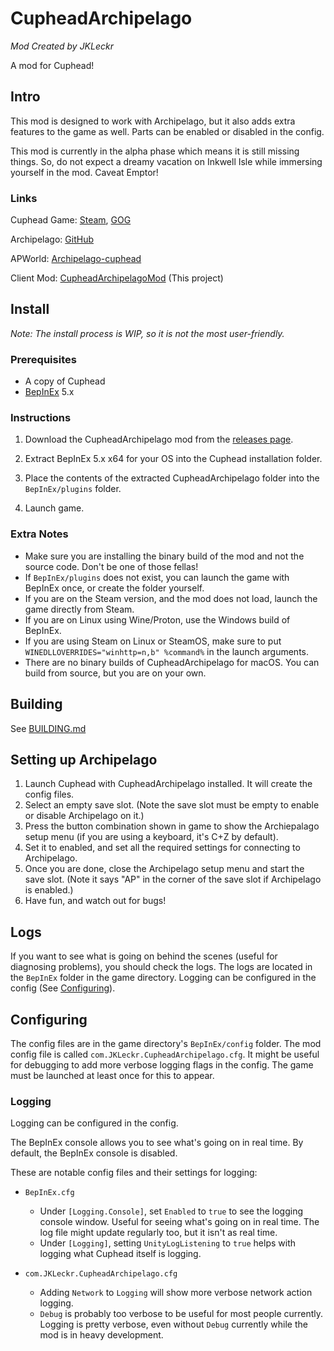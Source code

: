 # CupheadArchipelago

*Mod Created by JKLeckr*

A mod for Cuphead!

## Intro

This mod is designed to work with Archipelago, but it also adds extra features to the game as well. Parts can be enabled or disabled in the config.

This mod is currently in the alpha phase which means it is still missing things. So, do not expect a dreamy vacation on Inkwell Isle while immersing yourself in the mod. Caveat Emptor!

### Links

Cuphead Game: [Steam](http://store.steampowered.com/app/268910/Cuphead/), [GOG](https://www.gog.com/game/cuphead)

Archipelago: [GitHub](https://github.com/ArchipelagoMW/Archipelago)

APWorld: [Archipelago-cuphead](https://github.com/JKLeckr/Archipelago-cuphead)

Client Mod: [CupheadArchipelagoMod](https://github.com/JKLeckr/CupheadArchipelagoMod) (This project)

## Install
*Note: The install process is WIP, so it is not the most user-friendly.*

### Prerequisites
- A copy of Cuphead
- [BepInEx](https://github.com/BepInEx/BepInEx/releases) 5.x

### Instructions
1. Download the CupheadArchipelago mod from the [releases page](https://github.com/JKLeckr/CupheadArchipelagoMod/releases).

1. Extract BepInEx 5.x x64 for your OS into the Cuphead installation folder.

2. Place the contents of the extracted CupheadArchipelago folder into the `BepInEx/plugins` folder.

3. Launch game.

### Extra Notes
- Make sure you are installing the binary build of the mod and not the source code. Don't be one of those fellas!
- If `BepInEx/plugins` does not exist, you can launch the game with BepInEx once, or create the folder yourself.
- If you are on the Steam version, and the mod does not load, launch the game directly from Steam.
- If you are on Linux using Wine/Proton, use the Windows build of BepInEx.
- If you are using Steam on Linux or SteamOS, make sure to put `WINEDLLOVERRIDES="winhttp=n,b" %command%` in the launch arguments.
- There are no binary builds of CupheadArchipelago for macOS. You can build from source, but you are on your own. 

## Building
See [BUILDING.md](BUILDING.md)

## Setting up Archipelago

1. Launch Cuphead with CupheadArchipelago installed. It will create the config files.
2. Select an empty save slot. (Note the save slot must be empty to enable or disable Archipelago on it.)
3. Press the button combination shown in game to show the Archiepalago setup menu (if you are using a keyboard, it's C+Z by default).
4. Set it to enabled, and set all the required settings for connecting to Archipelago.
5. Once you are done, close the Archipelago setup menu and start the save slot. (Note it says "AP" in the corner of the save slot if Archipelago is enabled.)
6. Have fun, and watch out for bugs!

## Logs
If you want to see what is going on behind the scenes (useful for diagnosing problems), you should check the logs.
The logs are located in the `BepInEx` folder in the game directory. Logging can be configured in the config (See [Configuring](#configuring)).

## Configuring
The config files are in the game directory's `BepInEx/config` folder. The mod config file is called `com.JKLeckr.CupheadArchipelago.cfg`. It might be useful for debugging to add more verbose logging flags in the config. The game must be launched at least once for this to appear.

### Logging
Logging can be configured in the config.

The BepInEx console allows you to see what's going on in real time. By default, the BepInEx console is disabled.

These are notable config files and their settings for logging:

- `BepInEx.cfg`
    - Under `[Logging.Console]`, set `Enabled` to `true` to see the logging console window. Useful for seeing what's going on in real time. The log file might update regularly too, but it isn't as real time.
    - Under `[Logging]`, setting `UnityLogListening` to `true` helps with logging what Cuphead itself is logging.

- `com.JKLeckr.CupheadArchipelago.cfg`
    - Adding `Network` to `Logging` will show more verbose network action logging.
    - `Debug` is probably too verbose to be useful for most people currently. Logging is pretty verbose, even without `Debug` currently while the mod is in heavy development.
